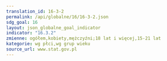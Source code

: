 ```yaml
---
translation_id: 16-3-2
permalink: /api/globalne/16/16-3-2.json
sdg_goal: 16
layout: json_globalne_goal_indicator
indicator: "16.3.2"
zmienne: ogółem,kobiety,mężczyźni;18 lat i więcej,15-21 lat
kategorie: wg płci,wg grup wieku
source_url: www.stat.gov.pl
---
```

